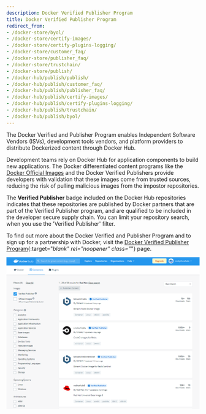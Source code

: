 ```yaml
---
description: Docker Verified Publisher Program
title: Docker Verified Publisher Program
redirect_from:
- /docker-store/byol/
- /docker-store/certify-images/
- /docker-store/certify-plugins-logging/
- /docker-store/customer_faq/
- /docker-store/publisher_faq/
- /docker-store/trustchain/
- /docker-store/publish/
- /docker-hub/publish/publish/
- /docker-hub/publish/customer_faq/
- /docker-hub/publish/publisher_faq/
- /docker-hub/publish/certify-images/
- /docker-hub/publish/certify-plugins-logging/
- /docker-hub/publish/trustchain/
- /docker-hub/publish/byol/
---
```


The Docker Verified and Publisher Program enables Independent Software Vendors (ISVs), development tools vendors, and platform providers to distribute  Dockerized content through Docker Hub.

Development teams rely on Docker Hub for application components to build new applications. The Docker differentiated content programs like the [Docker Official Images](../official_images.md) and the Docker Verified Publishers provide developers with validation that these images come from trusted sources, reducing the risk of pulling malicious images from the impostor repositories.

The **Verified Publisher** badge included on the Docker Hub repositories indicates that these repositories are published by Docker partners that are part of the Verified Publisher program, and are qualified to be included in the developer secure supply chain. You can limit your repository search, when you use the 'Verified Publisher' filter.

To find out more about the Docker Verified and Publisher Program and to sign up for a partnership with Docker, visit the [Docker Verified Publisher Program](https://www.docker.com/partners/programs){:target="_blank" rel="noopener" class="_"} page.

![Verification Badge](images/VerifiedPublisherBadge.png)
